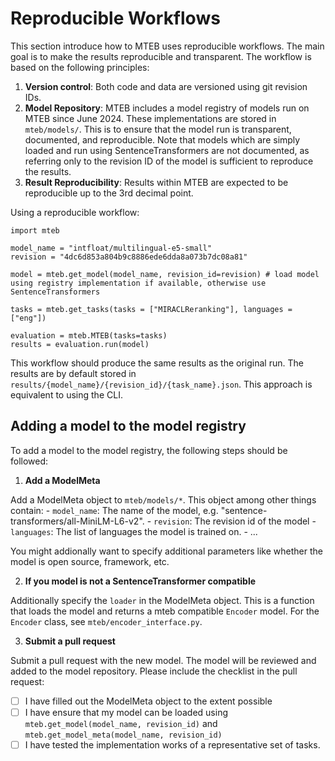 # Reproducible Workflows

This section introduce how to MTEB uses reproducible workflows. The main goal is to make the results reproducible and transparent. The workflow is based on the following principles:

1. **Version control**: Both code and data are versioned using git revision IDs.
2. **Model Repository**: MTEB includes a model registry of models run on MTEB since June 2024. These implementations are stored in `mteb/models/`. This is to ensure that the model run is transparent, documented, and reproducible. Note that models which are simply loaded and run using SentenceTransformers are not documented, as referring only to the revision ID of the model is sufficient to reproduce the results.
3. **Result Reproducibility**: Results within MTEB are expected to be reproducible up to the 3rd decimal point.

Using a reproducible workflow:

```{python}
import mteb

model_name = "intfloat/multilingual-e5-small"
revision = "4dc6d853a804b9c8886ede6dda8a073b7dc08a81"

model = mteb.get_model(model_name, revision_id=revision) # load model using registry implementation if available, otherwise use SentenceTransformers

tasks = mteb.get_tasks(tasks = ["MIRACLReranking"], languages = ["eng"])

evaluation = mteb.MTEB(tasks=tasks)
results = evaluation.run(model)
```

This workflow should produce the same results as the original run. The results are by default stored in `results/{model_name}/{revision_id}/{task_name}.json`. This approach is equivalent to using the CLI.

## Adding a model to the model registry

To add a model to the model registry, the following steps should be followed:

1. **Add a ModelMeta**

Add a ModelMeta object to `mteb/models/*`. This object among other things contain:
    - `model_name`: The name of the model, e.g. "sentence-transformers/all-MiniLM-L6-v2".
    - `revision`: The revision id of the model
    - `languages`: The list of languages the model is trained on.
    - ...
  
You might addionally want to specify additional parameters like whether the model is open source, framework, etc.

2. **If you model is not a SentenceTransformer compatible**

Additionally specify the `loader` in the ModelMeta object. This is a function that loads the model and returns a mteb compatible `Encoder` model. For the `Encoder` class, see `mteb/encoder_interface.py`.

3. **Submit a pull request**

Submit a pull request with the new model. The model will be reviewed and added to the model repository. Please include the checklist in the pull request:

- [ ] I have filled out the ModelMeta object to the extent possible
- [ ] I have ensure that my model can be loaded using `mteb.get_model(model_name, revision_id)` and `mteb.get_model_meta(model_name, revision_id)`
- [ ] I have tested the implementation works of a representative set of tasks.
